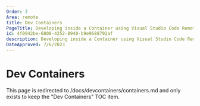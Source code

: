```yaml
---
Order: 3
Area: remote
title: Dev Containers
PageTitle: Developing inside a Container using Visual Studio Code Remote Development
id: 4f0942be-6808-4252-8940-b9e9688792af
description: Developing inside a Container using Visual Studio Code Remote Development
DateApproved: 7/6/2023
---
```


# Dev Containers

This page is redirected to /docs/devcontainers/containers.md and only exists to keep the "Dev Containers" TOC item.

